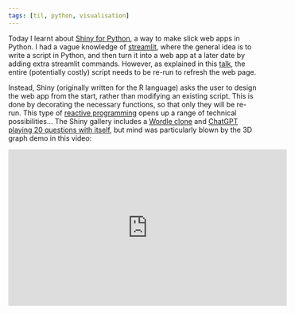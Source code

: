 ```yaml
---
tags: [til, python, visualisation]
---
```


Today I learnt about [Shiny for Python](https://shiny.posit.co/py/), a way to make slick web apps in Python. I had a vague knowledge of [streamlit](https://streamlit.io/), where the general idea is to write a script in Python, and then turn it into a web app at a later date by adding extra streamlit commands. However, as explained in this [talk](https://youtu.be/ijRBbtT2tgc?si=EuAyTOhItzt_0Hza), the entire (potentially costly) script needs to be re-run to refresh the web page.

Instead, Shiny (originally written for the R language) asks the user to design the web app from the start, rather than modifying an existing script. This is done by decorating the necessary functions, so that only they will be re-run. This type of [reactive programming](https://shiny.posit.co/py/docs/reactive-programming.html) opens up a range of technical possibilities... The Shiny gallery includes a [Wordle clone](https://shinylive.io/py/app/#wordle) and [ChatGPT playing 20 questions with itself](https://youtu.be/0ovCLxttJGE?si=84UxrXJaoZUGAtFr&t=1051), but mind was particularly blown by the 3D graph demo in this video:

<iframe width="560" height="315" src="https://www.youtube-nocookie.com/embed/ijRBbtT2tgc?si=OsXR_xidthlQDquX&amp;start=1467" title="YouTube video player" frameborder="0" allow="accelerometer; autoplay; clipboard-write; encrypted-media; gyroscope; picture-in-picture; web-share" allowfullscreen></iframe>

